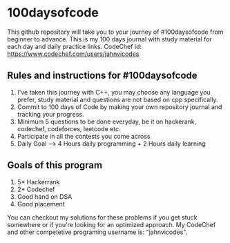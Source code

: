 # 100daysofcode
This github repository will take you to your journey of #100daysofcode from beginner to advance. This is my 100 days journal with study material for each day and daily practice links.
CodeChef id: https://www.codechef.com/users/jahnvicodes

## Rules and instructions for #100daysofcode
1) I've taken this journey with C++, you may choose any language you prefer, study material and questions are not based on cpp specifically.
2) Commit to 100 days of Code by making your own repository journal and tracking your progress.
3) Minimum 5 questions to be done everyday, be it on hackerank, codechef,  codeforces, leetcode etc.
4) Participate in all the contests you come across
5) Daily Goal --> 4 Hours daily programming + 2 Hours daily learning

## Goals of this program
1) 5* Hackerrank
2) 2* Codechef
3) Good hand on DSA
3) Good placement

You can checkout my solutions for these problems if you get stuck somewhere or if you're looking for an optimized approach. My CodeChef and other competetive programing username is: "jahnvicodes".
